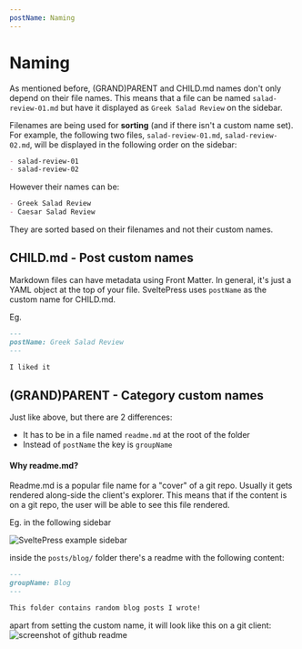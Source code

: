 ```yaml
---
postName: Naming
---
```


# Naming

As mentioned before, (GRAND)PARENT and CHILD.md names don't only depend on their file names. This means that a file can be named `salad-review-01.md` but have it displayed as `Greek Salad Review` on the sidebar.

Filenames are being used for **sorting** (and if there isn't a custom name set). For example, the following two files, `salad-review-01.md`, `salad-review-02.md`, will be displayed in the following order on the sidebar:

```md
- salad-review-01
- salad-review-02
```

However their names can be:

```md
- Greek Salad Review
- Caesar Salad Review
```

They are sorted based on their filenames and not their custom names.

## CHILD.md - Post custom names

Markdown files can have metadata using Front Matter. In general, it's just a YAML object at the top of your file. SveltePress uses `postName` as the custom name for CHILD.md.

Eg.

```md
---
postName: Greek Salad Review
---

I liked it
```

## (GRAND)PARENT - Category custom names

Just like above, but there are 2 differences:

- It has to be in a file named `readme.md` at the root of the folder
- Instead of `postName` the key is `groupName`

#### Why readme.md?

Readme.md is a popular file name for a "cover" of a git repo. Usually it gets rendered along-side the client's explorer. This means that if the content is on a git repo, the user will be able to see this file rendered.

Eg. in the following sidebar

![SveltePress example sidebar](https://i.imgur.com/Eiy8q4i.png)

inside the `posts/blog/` folder there's a readme with the following content:

```md
---
groupName: Blog
---

This folder contains random blog posts I wrote!
```

apart from setting the custom name, it will look like this on a git client:
![screenshot of github readme](https://i.imgur.com/AWXCsi0.png)
